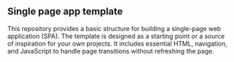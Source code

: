 ## Single page app template

This repository provides a basic structure for building a single-page web application (SPA). The template is designed as a starting point or a source of inspiration for your own projects. It includes essential HTML, navigation, and JavaScript to handle page transitions without refreshing the page.
